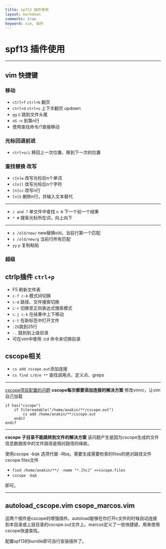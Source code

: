 ```yaml
---
title: spf13 插件使用
layout: markdown
comments: true
keyword: vim, 插件
---
```

# spf13 插件使用

--------------------------------------

## vim 快捷键

### 移动
* `ctrl+f` `ctrl+b` 翻页
* `ctrl+d` `ctrl+u` 上下半翻页 updown
*  `gg` `G`  跳到文件头尾
* `nG` `:n` 到第n行
*  使用查找命令/?直接移动

### 光标回退前进
* `ctrl+o/i` 移回上一次位置、移到下一次的位置

### 查找替换  改写
* `c[n]w` 改写光标后n个单词
* `c[n]l` 改写光标后n个字符
* `[n]cc` 改写n行
* `[n]S` 删除n行，并输入文本替代

------------------

* `/ and ?` 单文件中查找 `n N` 下一个前一个结果
* `* #` 搜索光标所在词，向上向下

------------------

* `s /old/new/` new替换old，当前行第一个匹配
* `s /old/new/g` 当前行所有匹配
* `yy`  `p` 复制粘贴

### 超级


## ctrlp插件 `ctrl+p`
* F5 刷新文件表
* `c-f c-b` 模式间切换
* `c-d` 路径、文件搜索切换
* `c-r` 切换至正则表达式搜索模式
* `c-j c-k` 在结果中上下移动
* `c-t` 在新标签中打开文件
*  `:25`跳到25行
*  `..` 跳到到上级目录
*  可在vim中使用 :cd 命令来切换目录

## cscope相关
* `cs add cscope.out`添加连接
* `cs find c/d/e **` 查找调用点、定义点、greps

--------------------
[cscope项目配置的问题](http://bigwhite.blogbus.com/logs/35619026.html)
**cscope每次都要添加连接的解决方案**
修改vimrc，让vim自己加载

	if has("cscope")
		if filereadable("/home/anakin/**/cscope.out")
			cs add /home/anakin/**/cscope.out
		endif
	endif


-----------------------------

**cscope 子目录不能跳转到文件的解决方案**
该问题产生是因为cscope生成的文件信息数据库中的文件路径是相对路径的缘故。

使用cscope -bqk 选项代替 -Rbq，需要生成需要检索的files的绝对路径文件cscope.files文件

* `find /home/anakin/**/ -name "*.[hc]" >>cscope.files`
* `cscope -bqk`

即可。

---------------------

## autoload_cscope.vim csope_marcos.vim

这两个插件是cscope的增强插件。autoload能够在你打开c文件的时候自动连接到本目录或上层目录的cscope.out文件上。marcos定义了一些快捷键，用来使用cscope快速查找。

配置spf13的bundle即可自行安装插件了。